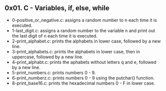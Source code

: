 ## 0x01. C - Variables, if, else, while
* 0-positive_or_negative.c: assigns a random number to n each time it is executed.
* 1-last_digit.c: assigns a random number to the variable n and print out the last digit of n each time it is executed.
* 2-print_alphabet.c: prints the alphabets in lower case, followed by a new line.
* 3-print_alphabets.c: prints the alphabets in lower case, then in uppercase, followed by a new line.
* 4-print_alphabt.c: prints the aphabets without letters q and e, followed by a new line.
* 5-print_numbers.c: prints numbers 0 - 9.
* 6-print_numberz.c: prints numbers 0 - 9 using the putchar() function.
* 8-print_base16.c: prints the hexadecimal numbers 0 - F in lower case.
